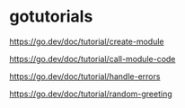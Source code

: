 # gotutorials

https://go.dev/doc/tutorial/create-module

https://go.dev/doc/tutorial/call-module-code

https://go.dev/doc/tutorial/handle-errors

https://go.dev/doc/tutorial/random-greeting
